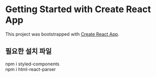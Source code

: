 # Getting Started with Create React App

This project was bootstrapped with [Create React App](https://github.com/facebook/create-react-app).

## 필요한 설치 파일

npm i styled-components <br/>
npm i html-react-parser <br/>

